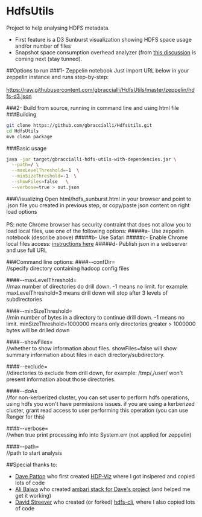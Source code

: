 # HdfsUtils
Project to help analysing HDFS metadata.

- First feature is a D3 Sunburst visualization showing HDFS space usage and/or number of files
- Snapshot space consumption overhead analyzer (from [this discussion](https://community.hortonworks.com/questions/24063/hdfs-snapshot-space-consumption-report.html) is coming next (stay tunned).

##Options to run
###1- Zeppelin notebook
Just import URL below in your zeppelin instance and runs step-by-step:<br/>
<br/>
https://raw.githubusercontent.com/gbraccialli/HdfsUtils/master/zeppelin/hdfs-d3.json

###2- Build from source, running in command line and using html file
###Building
```sh
git clone https://github.com/gbraccialli/HdfsUtils.git
cd HdfsUtils
mvn clean package
````
###Basic usage
```sh
java -jar target/gbraccialli-hdfs-utils-with-dependencies.jar \
  --path=/ \
  --maxLevelThreshold=-1  \
  --minSizeThreshold=-1  \
  --showFiles=false   \
  --verbose=true > out.json  
```
###Visualizing
Open html/hdfs_sunburst.html in your browser and point to  .json file you created in previous step, or copy/paste json content on right load options<br/>
<br/>
PS: note Chrome browser has security contraint that does not allow you to load local files, use one of the following options:
#####a- Use zeppelin notebook (describe above)
#####b- Use Safari
#####c- Enable Chrome local files access: [instructions here](http://stackoverflow.com/questions/18586921/how-to-launch-html-using-chrome-at-allow-file-access-from-files-mode)
#####d- Publish json in a webserver and use full URL


###Command line options:
####--confDir=<br/>
//specify directory containing hadoop config files

####--maxLevelThreshold=<br/>
//max number of directories do drill down. -1 means no limit. for example: maxLevelThreshold=3 means drill down will stop after 3 levels of subdirectories

####--minSizeThreshold=<br/>
//min number of bytes in a directory to continue drill down. -1 means no limit. minSizeThreshold=1000000 means only directories greater > 1000000 bytes will be drilled down

####--showFiles=<br/>
//whether to show information about files. showFiles=false will show summary information about files in each directory/subdirectory.

####--exclude=<br/>
//directories to exclude from drill down, for example: /tmp/,/user/ won't present information about those directories.

####--doAs<br/>
//for non-kerberized cluster, you can set user to perform hdfs operations, using hdfs you won't have permissions issues. if you are using a kerberized cluster, grant read access to user performing this operation (you can use Ranger for this) 

####--verbose=
<br/>
//when true print processing info into System.err (not applied for zeppelin)

####--path=<br/>
//path to start analysis


##Special thanks to:
- [Dave Patton](https://github.com/dp1140a) who first created [HDP-Viz](https://github.com/dp1140a/HDP-Viz) where I got insipered and copied lots of code
- [Ali Bajwa](https://github.com/abajwa-hw) who created [ambari stack for Dave's project](https://github.com/abajwa-hw/hdpviz) (and helped me get it working)
- [David Streever](https://github.com/dstreev) who created (or forked) [hdfs-cli](https://github.com/dstreev/hdfs-cli), where I also copied lots of code
